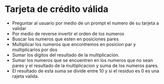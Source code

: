 # Tarjeta de crédito válida

- Preguntar al usuario por medio de un prompt el numero de su tarjeta a validar
- Por medio de reverse invertir el orden de los numeros
- Buscar los numeros que esten en posiciones pares
- Multiplicar los numeros que encontremos en posicion par y multiplicarlos por dos
- Sumar los digitos del resultado de la multiplicación.
- Sumar los numeros que se encuentren en los numeros que no sean pares y el resultado de la multiplicacion y suma de los numeros pares.
- El resultado de esta suma se divide entre 10 y si el residuo es 0 es una rajeta valida.
